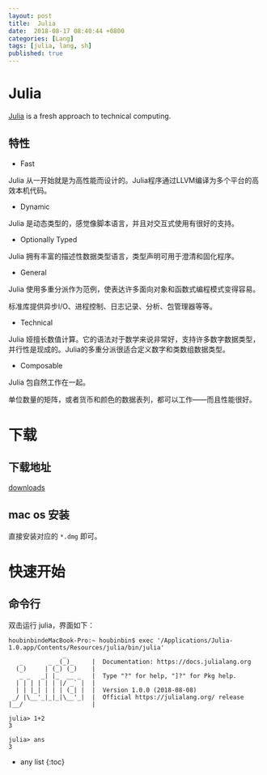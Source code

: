```yaml
---
layout: post
title:  Julia
date:  2018-08-17 08:40:44 +0800
categories: [Lang]
tags: [julia, lang, sh]
published: true
---
```


# Julia

[Julia](https://julialang.org/) is a fresh approach to technical computing. 

## 特性

- Fast

Julia 从一开始就是为高性能而设计的。Julia程序通过LLVM编译为多个平台的高效本机代码。

- Dynamic

Julia 是动态类型的，感觉像脚本语言，并且对交互式使用有很好的支持。

- Optionally Typed

Julia 拥有丰富的描述性数据类型语言，类型声明可用于澄清和固化程序。

- General

Julia 使用多重分派作为范例，使表达许多面向对象和函数式编程模式变得容易。

标准库提供异步I/O、进程控制、日志记录、分析、包管理器等等。

- Technical

Julia 娅擅长数值计算。它的语法对于数学来说非常好，支持许多数字数据类型，并行性是现成的。Julia的多重分派很适合定义数字和类数组数据类型。

- Composable

Julia 包自然工作在一起。

单位数量的矩阵，或者货币和颜色的数据表列，都可以工作——而且性能很好。

# 下载

## 下载地址

[downloads](https://julialang.org/downloads/)

## mac os 安装

直接安装对应的 `*.dmg` 即可。

# 快速开始

## 命令行

双击运行 julia，界面如下：

```
houbinbindeMacBook-Pro:~ houbinbin$ exec '/Applications/Julia-1.0.app/Contents/Resources/julia/bin/julia'
               _
   _       _ _(_)_     |  Documentation: https://docs.julialang.org
  (_)     | (_) (_)    |
   _ _   _| |_  __ _   |  Type "?" for help, "]?" for Pkg help.
  | | | | | | |/ _` |  |
  | | |_| | | | (_| |  |  Version 1.0.0 (2018-08-08)
 _/ |\__'_|_|_|\__'_|  |  Official https://julialang.org/ release
|__/                   |

julia> 1+2
3

julia> ans
3
```

* any list
{:toc}
